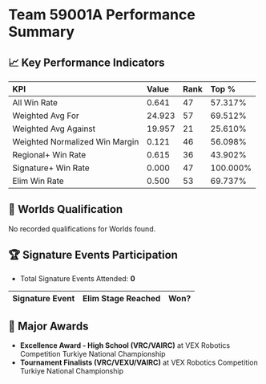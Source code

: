 # Team 59001A Performance Summary

## 📈 Key Performance Indicators
| KPI | Value | Rank | Top % |
|:---|:-----|:----|:------|
| All Win Rate | 0.641 | 47 | 57.317% |
| Weighted Avg For | 24.923 | 57 | 69.512% |
| Weighted Avg Against | 19.957 | 21 | 25.610% |
| Weighted Normalized Win Margin | 0.121 | 46 | 56.098% |
| Regional+ Win Rate | 0.615 | 36 | 43.902% |
| Signature+ Win Rate | 0.000 | 47 | 100.000% |
| Elim Win Rate | 0.500 | 53 | 69.737% |


## 🎯 Worlds Qualification
No recorded qualifications for Worlds found.

## 🏆 Signature Events Participation
- Total Signature Events Attended: **0**

| Signature Event | Elim Stage Reached | Won? |
|:----------------|:-------------------|:----|


## 🥇 Major Awards
- **Excellence Award - High School (VRC/VAIRC)** at VEX Robotics Competition Turkiye National Championship
- **Tournament Finalists (VRC/VEXU/VAIRC)** at VEX Robotics Competition Turkiye National Championship

